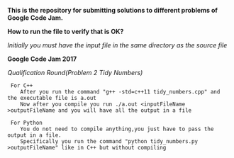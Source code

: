 __This is the repository for submitting solutions to different problems of Google Code Jam.__

**How to run the file to verify that is OK?**

   *Initially you must have the input file in the same directory as the source file*
   
 **Google Code Jam 2017**
 
   *Qualification Round(Problem 2 Tidy Numbers)*
       
     For C++
        After you run the command "g++ -std=c++11 tidy_numbers.cpp" and the executable file is a.out
        Now after you compile you run ./a.out <inputFileName >outputFileName and you will have all the output in a file
  
     For Python
        You do not need to compile anything,you just have to pass the output in a file.
        Specifically you run the command "python tidy_numbers.py >outputFileName" like in C++ but without compiling 
    
